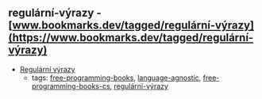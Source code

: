 regulární-výrazy - [www.bookmarks.dev/tagged/regulární-výrazy](https://www.bookmarks.dev/tagged/regulární-výrazy)
---
* [Regulární výrazy](http://www.root.cz/knihy/regularni-vyrazy/)
    * tags: [free-programming-books](../tagged/free-programming-books.md), [language-agnostic](../tagged/language-agnostic.md), [free-programming-books-cs](../tagged/free-programming-books-cs.md), [regulární-výrazy](../tagged/regulární-výrazy.md)
